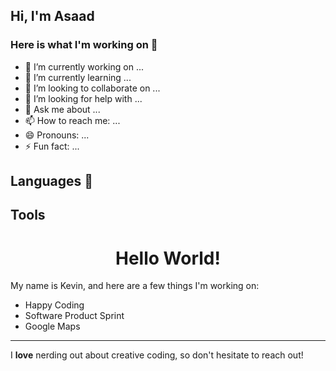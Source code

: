 ## Hi, I'm Asaad
<!--
<p align="center">
  <img src=https://user-images.githubusercontent.com/69296518/132865059-559d3d19-f3fa-461a-ba61-e98c37e959d6.png" />
</p>
-->
### Here is what I'm working on 👋
- 🔭 I’m currently working on ... 
- 🌱 I’m currently learning ... 
- 👯 I’m looking to collaborate on ...
- 🤔 I’m looking for help with ...
- 💬 Ask me about ...
- 📫 How to reach me: ...
- 😄 Pronouns: ...
- ⚡ Fun fact: ...

## Languages :high_brightness:


## Tools

<h1 align="center">Hello World!</h1>

<p>My name is Kevin, and here are a few things I'm working on:</p>

<ul>
  <li>Happy Coding</li>
  <li>Software Product Sprint</li>
  <li>Google Maps</li>
</ul>

<hr>

<p>I <strong>love</strong> nerding out about creative coding, so don't hesitate to reach out!</p>
